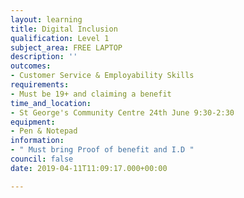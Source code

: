 ```yaml
---
layout: learning
title: Digital Inclusion
qualification: Level 1
subject_area: FREE LAPTOP
description: ''
outcomes:
- Customer Service & Employability Skills
requirements:
- Must be 19+ and claiming a benefit
time_and_location:
- St George's Community Centre 24th June 9:30-2:30
equipment:
- Pen & Notepad
information:
- " Must bring Proof of benefit and I.D "
council: false
date: 2019-04-11T11:09:17.000+00:00

---
```

